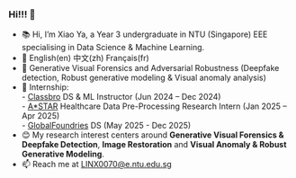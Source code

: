### Hi!!! 👋

- 📚 Hi, I’m Xiao Ya, a Year 3 undergraduate in NTU (Singapore) EEE specialising in Data Science & Machine Learning.
- 💬 English(en) 中文(zh) Français(fr)
- 💜 Generative Visual Forensics and Adversarial Robustness (Deepfake detection, Robust generative modeling & Visual anomaly analysis)
- 🌱 Internship:<br>
                  - [Classbro](https://www.classbro.com/) DS & ML Instructor (Jun 2024 – Dec 2024) <br>
                  - [A*STAR](https://www.a-star.edu.sg/) Healthcare Data Pre-Processing Research Intern (Jan 2025 – Apr 2025) <br>
                  - [GlobalFoundries](https://gf.com/) DS (May 2025 - Dec 2025)
- 😊 My research interest centers around **Generative Visual Forensics & Deepfake Detection**, **Image Restoration** and **Visual Anomaly & Robust Generative Modeling**.
- 📫 Reach me at LINX0070@e.ntu.edu.sg

<!---
0228lin/0228lin is a ✨ special ✨ repository because its `README.md` (this file) appears on your GitHub profile.
You can click the Preview link to take a look at your changes.
--->
